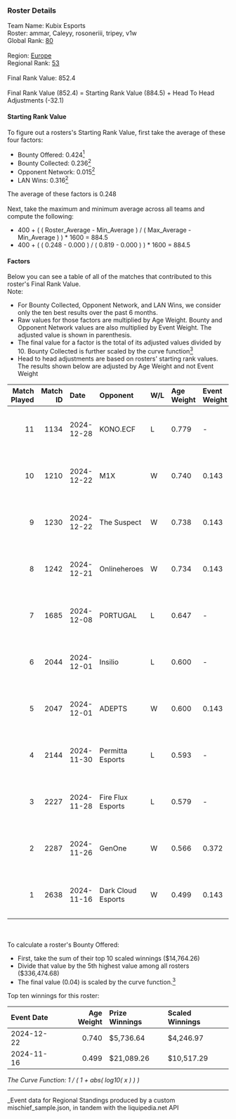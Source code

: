 ### Roster Details<br />
Team Name: Kubix Esports<br />
Roster: ammar, Caleyy, rosoneriii, tripey, v1w<br />
Global Rank: [80](../../standings_global_2025_03_01.md)<br />
<br />
Region: [Europe]( ../../standings_europe_2025_03_01.md)<br />
Regional Rank: [53]( ../../standings_europe_2025_03_01.md)<br />
<br />
Final Rank Value:  852.4<br />
<br />
Final Rank Value (852.4) = Starting Rank Value (884.5) + Head To Head Adjustments (-32.1)<br />

#### Starting Rank Value<br />
To figure out a rosters's Starting Rank Value, first take the average of these four factors:<br />
- Bounty Offered: 0.424[<sup>1</sup>](#table2)
- Bounty Collected: 0.236[<sup>2</sup>](#table1)
- Opponent Network: 0.015[<sup>2</sup>](#table1)
- LAN Wins: 0.316[<sup>2</sup>](#table1)

The average of these factors is 0.248<br />
<br />
Next, take the maximum and minimum average across all teams and compute the following:<br />
- 400 + ( ( Roster_Average - Min_Average ) / ( Max_Average - Min_Average ) ) * 1600 = 884.5
- 400 + ( ( 0.248 - 0.000 ) / ( 0.819 - 0.000 ) ) * 1600 = 884.5


#### Factors<br />
Below you can see a table of all of the matches that contributed to this roster's Final Rank Value.<br />
Note:<br />

- For Bounty Collected, Opponent Network, and LAN Wins, we consider only the ten best results over the past 6 months.
- Raw values for those factors are multiplied by Age Weight. Bounty and Opponent Network values are also multiplied by Event Weight. The adjusted value is shown in parenthesis.
- The final value for a factor is the total of its adjusted values divided by 10. Bounty Collected is further scaled by the curve function[<sup>3</sup>](#curveFunction)
- Head to head adjustments are based on rosters' starting rank values. The results shown below are adjusted by Age Weight and not Event Weight
<span id="table1"></span><br />


| Match Played | Match ID | Date       | Opponent           | W/L | Age Weight | Event Weight | Bounty Collected | Opponent Network | LAN Wins  | H2H Adj. | Roster                                    |
| -: | -: | :- | :- | :- | :- | :- | :- | :- | :- | -: | :- |
|           11 |     1134 | 2024-12-28 | KONO.ECF           | L   | 0.779      | -            | -                | -                | -         |   -10.83 | ammar, Caleyy, rosoneriii, tripey, v1w    |
|           10 |     1210 | 2024-12-22 | M1X                | W   | 0.740      | 0.143        | 0.006 (0.001)    | 0.082 (0.009)    | 1 (0.740) |     7.84 | ammar, Caleyy, rosoneriii, tripey, v1w    |
|            9 |     1230 | 2024-12-22 | The Suspect        | W   | 0.738      | 0.143        | 0.002 (0.000)    | 0.099 (0.010)    | 1 (0.738) |     5.68 | ammar, Caleyy, rosoneriii, tripey, v1w    |
|            8 |     1242 | 2024-12-21 | Onlineheroes       | W   | 0.734      | 0.143        | 0.001 (0.000)    | 0.000 (0.000)    | 1 (0.734) |     3.23 | ammar, Caleyy, rosoneriii, tripey, v1w    |
|            7 |     1685 | 2024-12-08 | P0RTUGAL           | L   | 0.647      | -            | -                | -                | -         |   -13.37 | ammar, Caleyy, rosoneriii, tripey, v1w    |
|            6 |     2044 | 2024-12-01 | Insilio            | L   | 0.600      | -            | -                | -                | -         |   -15.14 | ammar, gejmzilla, rosoneriii, tripey, v1w |
|            5 |     2047 | 2024-12-01 | ADEPTS             | W   | 0.600      | 0.143        | 0.000 (0.000)    | 0.043 (0.004)    | 0 (0.000) |     2.17 | ammar, gejmzilla, rosoneriii, tripey, v1w |
|            4 |     2144 | 2024-11-30 | Permitta Esports   | L   | 0.593      | -            | -                | -                | -         |   -12.85 | ammar, gejmzilla, rosoneriii, tripey, v1w |
|            3 |     2227 | 2024-11-28 | Fire Flux Esports  | L   | 0.579      | -            | -                | -                | -         |   -10.49 | ammar, gejmzilla, rosoneriii, tripey, v1w |
|            2 |     2287 | 2024-11-26 | GenOne             | W   | 0.566      | 0.372        | 0.010 (0.002)    | 0.426 (0.090)    | 0 (0.000) |     5.67 | ammar, gejmzilla, rosoneriii, tripey, v1w |
|            1 |     2638 | 2024-11-16 | Dark Cloud Esports | W   | 0.499      | 0.143        | 0.038 (0.003)    | 0.570 (0.041)    | 1 (0.499) |     5.95 | ammar, gejmzilla, rosoneriii, tripey, v1w |

<br />
<span id="table2"></span><br />
To calculate a roster's Bounty Offered:<br />

- First, take the sum of their top 10 scaled winnings ($14,764.26)
- Divide that value by the 5th highest value among all rosters ($336,474.68)
- The final value (0.04) is scaled by the curve function.[<sup>3</sup>](#curveFunction)

Top ten winnings for this roster:<br />

| Event Date | Age Weight | Prize Winnings | Scaled Winnings |
| :- | -: | :- | :- |
| 2024-12-22 |      0.740 | $5,736.64      | $4,246.97       |
| 2024-11-16 |      0.499 | $21,089.26     | $10,517.29      |


<span id="curveFunction"></span>_The Curve Function: 1 / ( 1 + abs( log10( x ) ) )_<br />

---
_Event data for Regional Standings produced by a custom mischief_sample.json, in tandem with the liquipedia.net API<br />
